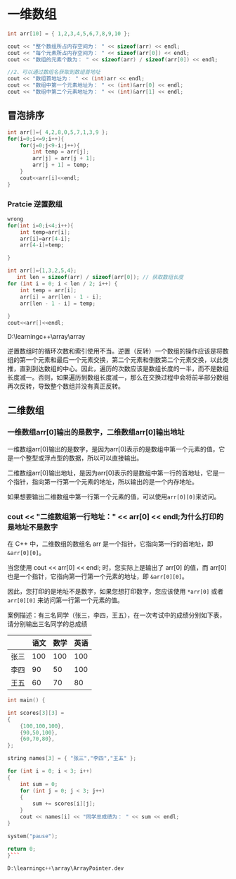 # 一维数组

```c++
int arr[10] = { 1,2,3,4,5,6,7,8,9,10 };

cout << "整个数组所占内存空间为： " << sizeof(arr) << endl;
cout << "每个元素所占内存空间为： " << sizeof(arr[0]) << endl;
cout << "数组的元素个数为： " << sizeof(arr) / sizeof(arr[0]) << endl;

//2、可以通过数组名获取到数组首地址
cout << "数组首地址为： " << (int)arr << endl;
cout << "数组中第一个元素地址为： " << (int)&arr[0] << endl;
cout << "数组中第二个元素地址为： " << (int)&arr[1] << endl;
```

## 冒泡排序

```c++
int arr[]={ 4,2,8,0,5,7,1,3,9 };
for(i=0;i<=9;i++){
    for(j=0;j<9-i;j++){
        int temp = arr[j];
        arr[j] = arr[j + 1];
        arr[j + 1] = temp;
    }
    cout<<arr[i]<<endl;
}
```

### Pratcie 逆置数组

```c++
wrong
for(int i=0;i<4;i++){
    int temp=arr[i];
    arr[i]=arr[4-i];
    arr[4-i]=temp;

}

```

```c++
int arr[]={1,3,2,5,4};
   int len = sizeof(arr) / sizeof(arr[0]); // 获取数组长度
for (int i = 0; i < len / 2; i++) {
    int temp = arr[i];
    arr[i] = arr[len - 1 - i];
    arr[len - 1 - i] = temp;
    
}
cout<<arr[]<<endl;
```

D:\learningc++\array\array

逆置数组时的循环次数和索引使用不当。逆置（反转）一个数组的操作应该是将数组的第一个元素和最后一个元素交换，第二个元素和倒数第二个元素交换，以此类推，直到到达数组的中心。因此，遍历的次数应该是数组长度的一半，而不是数组长度减一。否则，如果遍历到数组长度减一，那么在交换过程中会将前半部分数组再次反转，导致整个数组并没有真正反转。

## 二维数组

### 一维数组arr[0]输出的是数字，二维数组arr[0]输出地址

一维数组arr[0]输出的是数字，是因为arr[0]表示的是数组中第一个元素的值，它是一个整型或浮点型的数据，所以可以直接输出。

二维数组arr[0]输出地址，是因为arr[0]表示的是数组中第一行的首地址，它是一个指针，指向第一行第一个元素的地址，所以输出的是一个内存地址。

如果想要输出二维数组中第一行第一个元素的值，可以使用``arr[0][0]``来访问。

### cout << "二维数组第一行地址：" << arr[0] << endl;为什么打印的是地址不是数字

在 C++ 中，二维数组的数组名 arr 是一个指针，它指向第一行的首地址，即 ``&arr[0][0]``。

当您使用 cout << arr[0] << endl; 时，您实际上是输出了 arr[0] 的值，而 arr[0] 也是一个指针，它指向第一行第一个元素的地址，即 ``&arr[0][0]``。

因此，您打印的是地址不是数字，如果您想打印数字，您应该使用 ``*arr[0]`` 或者 ``arr[0][0]`` 来访问第一行第一个元素的值。

案例描述：有三名同学（张三，李四，王五），在一次考试中的成绩分别如下表，请分别输出三名同学的总成绩

|      | 语文 | 数学 | 英语 |
| ---- | ---- | ---- | ---- |
| 张三 | 100  | 100  | 100  |
| 李四 | 90   | 50   | 100  |
| 王五 | 60   | 70   | 80   |

```c++
int main() {

int scores[3][3] =
{
    {100,100,100},
    {90,50,100},
    {60,70,80},
};

string names[3] = { "张三","李四","王五" };

for (int i = 0; i < 3; i++)
{
    int sum = 0;
    for (int j = 0; j < 3; j++)
    {
        sum += scores[i][j];
    }
    cout << names[i] << "同学总成绩为： " << sum << endl;
}

system("pause");

return 0;
}```

D:\learningc++\array\ArrayPointer.dev
